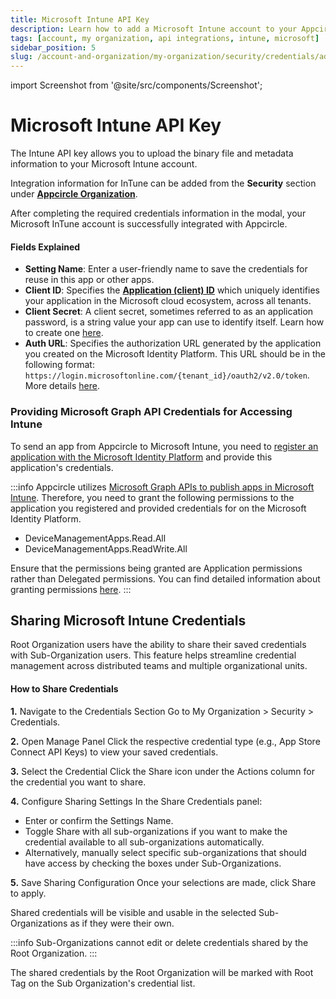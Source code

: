```yaml
---
title: Microsoft Intune API Key
description: Learn how to add a Microsoft Intune account to your Appcircle account
tags: [account, my organization, api integrations, intune, microsoft]
sidebar_position: 5
slug: /account-and-organization/my-organization/security/credentials/adding-microsoft-intune-api-key
---
```


import Screenshot from '@site/src/components/Screenshot';

# Microsoft Intune API Key

The Intune API key allows you to upload the binary file and metadata information to your Microsoft Intune account.

Integration information for InTune can be added from the **Security** section under [**Appcircle Organization**](/account-and-organization/my-organization).

<Screenshot url='https://cdn.appcircle.io/docs/assets/BE3954-inTuneIntegration.png' />


After completing the required credentials information in the modal, your Microsoft InTune account is successfully integrated with Appcircle.

<Screenshot url='https://cdn.appcircle.io/docs/assets/BE3954-inTuneIntegrationModal.png' />

#### Fields Explained

- **Setting Name**: Enter a user-friendly name to save the credentials for reuse in this app or other apps.
- **Client ID**: Specifies the [**Application (client) ID**](https://learn.microsoft.com/en-us/entra/identity-platform/howto-call-a-web-api-with-curl?tabs=dotnet6&pivots=no-api#register-the-web-api) which uniquely identifies your application in the Microsoft cloud ecosystem, across all tenants.
- **Client Secret**: A client secret, sometimes referred to as an application password, is a string value your app can use to identify itself. Learn how to create one [here](https://learn.microsoft.com/en-us/graph/auth-register-app-v2#option-2-add-a-client-secret).
- **Auth URL**: Specifies the authorization URL generated by the application you created on the Microsoft Identity Platform. This URL should be in the following format: `https://login.microsoftonline.com/{tenant_id}/oauth2/v2.0/token`. More details [here](https://learn.microsoft.com/en-us/entra/identity-platform/howto-call-a-web-api-with-curl?tabs=dotnet6&pivots=no-api#register-the-web-api).

### Providing Microsoft Graph API Credentials for Accessing Intune

To send an app from Appcircle to Microsoft Intune, you need to [register an application with the Microsoft Identity Platform](https://learn.microsoft.com/en-us/graph/auth-register-app-v2) and provide this application's credentials.

:::info
Appcircle utilizes [Microsoft Graph APIs to publish apps in Microsoft Intune](https://learn.microsoft.com/en-us/graph/api/resources/intune-graph-overview?view=graph-rest-1.0). Therefore, you need to grant the following permissions to the application you registered and provided credentials for on the Microsoft Identity Platform.

- DeviceManagementApps.Read.All
- DeviceManagementApps.ReadWrite.All

Ensure that the permissions being granted are Application permissions rather than Delegated permissions. You can find detailed information about granting permissions [here](https://learn.microsoft.com/en-us/entra/identity-platform/howto-call-a-web-api-with-curl?tabs=dotnet6&pivots=no-api#add-application-permissions-to-allow-access-to-a-web-api).
:::

## Sharing Microsoft Intune Credentials

Root Organization users have the ability to share their saved credentials with Sub-Organization users. This feature helps streamline credential management across distributed teams and multiple organizational units.

#### How to Share Credentials

<Screenshot url='https://cdn.appcircle.io/docs/assets/FE1719-ss8.png' />

**1.**	Navigate to the Credentials Section
Go to My Organization > Security > Credentials.

**2.** Open Manage Panel
Click the respective credential type (e.g., App Store Connect API Keys) to view your saved credentials.

**3.** Select the Credential
Click the Share icon under the Actions column for the credential you want to share.

**4.** Configure Sharing Settings
In the Share Credentials panel:
- Enter or confirm the Settings Name.
- Toggle Share with all sub-organizations if you want to make the credential available to all sub-organizations automatically.
- Alternatively, manually select specific sub-organizations that should have access by checking the boxes under Sub-Organizations.

**5.** Save Sharing Configuration
Once your selections are made, click Share to apply.

<Screenshot url='https://cdn.appcircle.io/docs/assets/FE1719-ss9.png' />

Shared credentials will be visible and usable in the selected Sub-Organizations as if they were their own.

:::info
Sub-Organizations cannot edit or delete credentials shared by the Root Organization.
:::

The shared credentials by the Root Organization will be marked with Root Tag on the Sub Organization's credential list. 